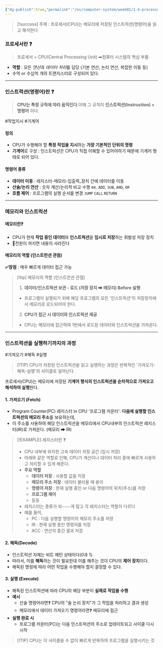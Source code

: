 ```yaml
---
{"dg-publish":true,"permalink":"/os/computer-system/week01/1-4-processor-cpu-reads-and-interprets-instructions-stored-in-memory/","noteIcon":"","created":"2025-07-12T22:18:31.197+09:00","updated":"2025-07-13T20:40:28.638+09:00"}
---
```


>[!success] 주제 : 프로세서(CPU)는 메모리에 저장된 인스트럭션(명령어)을 읽고 해석한다

### 프로세서란 ❓
> 프로세서 = CPU(Central Processing Unit)  ➡컴퓨터 시스템의 핵심 부품 
- **역할** : 모든 *연산*과 *데이터 처리*를 담당 (기본 연산, 논리 연산, 복잡한 이동 등)
- 수억 or 수십억 개의 트랜지스터로 구성되어 있다.

---
### 인스트럭션(명령어)란 ❓

> **CPU는 특정 규칙에 따라 움직인다**.이때 그 규칙이 **인스트럭션(Instruction) = 명령어** 이다.

#작업지시  #기계어
#### 정의 
- CPU가 수행해야 할 **특정 작업을 지시**하는 **가장 기본적인 단위의 명령** 
- **기계어**로 구성 : 인스트럭션은 CPU가 직접 이해할 수 있어야하기 때문에 기계어 형태로 되어 있다.
 
#### 명령어 종류
- **데이터 이동** : 레지스터-메모리-입출력_장치 간에 데이터를 이동 
- **산술/논리 연산** : 숫자 계산/논리적 비교 수행 ex. `ADD`, `SUB`, `AND`, `OR`
- **흐름 제어** : 프로그램의 실행 순서를 변경 `JUMP` `CALL` `RETURN`

---
### 메모리와 인스트럭션 

#### 메모리란❓
- CPU가 현재 **작업 중인 데이터**와 **인스트럭션**을 **임시로 저장**하는 휘발성 저장 장치 
- 💢전원이 꺼지면 내용이 사라진다 

#### 메모리의 역할 (인스트런션 관점)
**✅장점** : 매우 빠르게 데이터 접근 가능 
>[!tip] 메모리의 역할 (인스트런션 관점)
>1. **데이터/인스트럭션 보관 - 로드 (저장 장치 ➡ 메모리)  Before 실행** 
>	- 프로그램이 실행되기 위해 해당 프로그램의 모든 '인스트럭션'이 저장장치에서 메모리로 로드되어야 한다. 
>2. **CPU가 접근 시 데이터와 인스트럭션 제공**
>	- CPU는 메모리에 접근하여 1번에서 로드된 데이터와 인스트럭션을 가져온다.

---
### 인스트럭션을 실행하기까지의 과정 
#가져오기 #해독  #실행 

>[!TIP] CPU가 저장된 인스트럭션을 읽고 실행하는 과정은 반복적인 '가져오기-해독-실행'의 사이클로 일어난다.

프로세서(CPU)는 메모리에 저장된 **기계어 형식의 인스트럭션을 순차적으로 가져오고 해석하여 실행**한다.
#### 1. 가져오기 (Fetch)
- Program Counter(PC) 레지스터 in CPU '프로그램 카운터':  **다음에 실행할 인스트럭션의 메모리 주소**를 보유하는데, 
- 이 주소를 사용하여 해당 인스트럭션을 메모리에서 CPU내부의 인스트럭션 레지스터(IR)로 가져온다. (메모리 ➡ IR)

>[!EXAMPLE] 레지스터란 ❓
>- CPU 내부에 위치한 고속 데이터 저장 공간 (임시 저장)
>- 아래와 같은 역할로 인해, CPU가 계산이나 데이터 처리 중에 빠르게 사용하고 처리할 수 있게 해준다.
>- **주요 역할**
>	- **데이터 저장** : 사용할 값을 저장
>	- **메모리 주소 저장** : 데이터 불러올 때 용이
>	- **명령어 저장** : 현재 실행 중인 or 다음 명령어의 위치(주소)를 저장 
>	- **프로그램 제어** 
>	- 등등 
>- 레지스터는 종류가 되`~~~~`게 많고 각 레지스터는 역할이 다르다
>- 예를 들어, 
>	- PC : 다음 실행할 명령어의 메모리 주소를 저장 
>	- IR : 현재 실행 중인 명령어를 저장 
>	- ACC : 연산의 중간 결과 저장 

#### 2. 해독(Decode)
- 인스트럭션 자체는 비트 패턴 상태이다(0과 1). 
- 따라서, 이를 **해독**하는 것이 필요한데 이를 해주는 것이 CPU의 **제어 장치**이다.
- 해독된 명령에 따라 어떤 작업을 수행해야 할지 결정할 수 있다.

#### 3. 실행 (Execute)
- 해독된 인스트럭션에 따라 CPU의 해당 부분이 **실제로 작업을 수행** 
- **예시**
	- 산술 명령어라면❓ CPU의 "술 논리 장치"가 그 작업을 처리하고 결과 생성 
	- 메모리에서 데이터 가져오기 명령어라면❓ 메모리에 접근 
- **실행 완료 시**
	- 프로그램 카운터(PC)는 다음 인스트럭션의 주소로 업데이트되고 사이클 다시 시작 

> [!TIP] CPU는 이 사이클을 수 없이 빠르게 반복하여 프로그램을 실행시키는 것 



